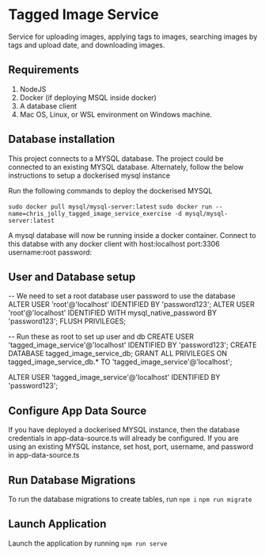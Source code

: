 # Tagged Image Service

Service for uploading images, applying tags to images, searching images by tags and upload date, and downloading images.

## Requirements

1. NodeJS
1. Docker (if deploying MSQL inside docker)
1. A database client
1. Mac OS, Linux, or WSL environment on Windows machine.

## Database installation

This project connects to a MYSQL database. The project could be connected to an existing MYSQL database. Alternately, follow the below instructions to setup a dockerised mysql instance

Run the following commands to deploy the dockerised MYSQL

`sudo docker pull mysql/mysql-server:latest`
`sudo docker run --name=chris_jolly_tagged_image_service_exercise -d mysql/mysql-server:latest`

A mysql database will now be running inside a docker container. Connect to this databse with any docker client with
host:localhost
port:3306
username:root
password:<leave this blank>

## User and Database setup

-- We need to set a root database user password to use the database
ALTER USER 'root'@'localhost' IDENTIFIED BY 'password123';
ALTER USER 'root'@'localhost' IDENTIFIED WITH mysql_native_password BY 'password123';
FLUSH PRIVILEGES;

-- Run these as root to set up user and db
CREATE USER 'tagged_image_service'@'localhost' IDENTIFIED BY 'password123';
CREATE DATABASE tagged_image_service_db;
GRANT ALL PRIVILEGES ON tagged_image_service_db.\* TO 'tagged_image_service'@'localhost';

ALTER USER 'tagged_image_service'@'localhost' IDENTIFIED BY 'password123';

## Configure App Data Source

If you have deployed a dockerised MYSQL instance, then the database credentials in app-data-source.ts will already be configured.
If you are using an existing MYSQL instance, set host, port, username, and password in app-data-source.ts

## Run Database Migrations

To run the database migrations to create tables, run
`npm i`
`npm run migrate`

## Launch Application

Launch the application by running
`npm run serve`
